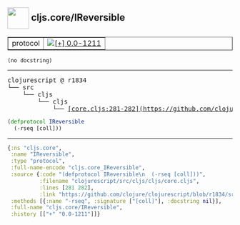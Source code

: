 ## <img width="48px" valign="middle" src="http://i.imgur.com/Hi20huC.png"> cljs.core/IReversible

 <table border="1">
<tr>
<td>protocol</td>
<td><a href="https://github.com/cljsinfo/api-refs/tree/0.0-1211"><img valign="middle" alt="[+] 0.0-1211" src="https://img.shields.io/badge/+-0.0--1211-lightgrey.svg"></a> </td>
</tr>
</table>

 <samp>
</samp>

```
(no docstring)
```

---

 <pre>
clojurescript @ r1834
└── src
    └── cljs
        └── cljs
            └── <ins>[core.cljs:281-282](https://github.com/clojure/clojurescript/blob/r1834/src/cljs/cljs/core.cljs#L281-L282)</ins>
</pre>

```clj
(defprotocol IReversible
  (-rseq [coll]))
```


---

```clj
{:ns "cljs.core",
 :name "IReversible",
 :type "protocol",
 :full-name-encode "cljs.core_IReversible",
 :source {:code "(defprotocol IReversible\n  (-rseq [coll]))",
          :filename "clojurescript/src/cljs/cljs/core.cljs",
          :lines [281 282],
          :link "https://github.com/clojure/clojurescript/blob/r1834/src/cljs/cljs/core.cljs#L281-L282"},
 :methods [{:name "-rseq", :signature ["[coll]"], :docstring nil}],
 :full-name "cljs.core/IReversible",
 :history [["+" "0.0-1211"]]}

```
